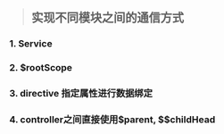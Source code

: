 > ## 实现不同模块之间的通信方式
### 1. Service
### 2. $rootScope
### 3. directive 指定属性进行数据绑定
### 4. controller之间直接使用$parent, $$childHead
